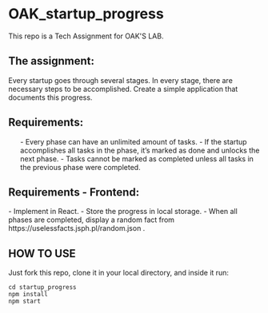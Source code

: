 # OAK_startup_progress
This repo is a Tech Assignment for OAK'S LAB.

<h2>The assignment:</h2>
Every startup goes through several stages. In every stage, there are necessary steps
to be accomplished.
Create a simple application that documents this progress.


<h2>Requirements:</h2>
<ul>
- Every phase can have an unlimited amount of tasks.
- If the startup accomplishes all tasks in the phase, it’s marked as done and
unlocks the next phase.
- Tasks cannot be marked as completed unless all tasks in the previous phase
were completed.
</ul>

<h2>Requirements - Frontend:</h2>
- Implement in React.
- Store the progress in local storage.
- When all phases are completed, display a random fact from
https://uselessfacts.jsph.pl/random.json .


<h2>HOW TO USE</h2>
Just fork this repo, clone it in your local directory, and inside it run:
<pre><code>cd startup_progress
npm install
npm start
</code></pre>

